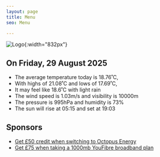 ```yaml
---
layout: page
title: Menu
seo: Menu

---
```


![Logo](/images/logo.jpg){:width="832px"}

<!-- weather_marker starts -->
## On Friday, 29 August 2025

- The average temperature today is 18.76˚C,
- With highs of 21.08˚C and lows of 17.69˚C,
- It may feel like 18.6˚C with light rain
- The wind speed is 1.03m/s and visibility is 10000m
- The pressure is 995hPa and humidity is 73%
- The sun will rise at 05:15 and set at 19:03

<!-- weather_marker ends -->

## Sponsors

- [Get £50 credit when switching to Octopus Energy](https://bit.ly/3oD1nnS)
- [Get £75 when taking a 1000mb YouFibre broadband plan](https://aklam.io/91zWhU?)
